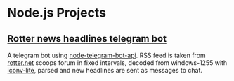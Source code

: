 # Node.js Projects

## [Rotter news headlines telegram bot](https://github.com/einatsof/nodejs-projects/tree/main/rotter-news-headlines-telegram-bot)
A telegram bot using [node-telegram-bot-api](https://github.com/yagop/node-telegram-bot-api).
RSS feed is taken from [rotter.net](https://rotter.net/scoopscache.html) scoops forum in fixed intervals, decoded from windows-1255 with [iconv-lite](https://github.com/ashtuchkin/iconv-lite), parsed and new headlines are sent as messages to chat.
